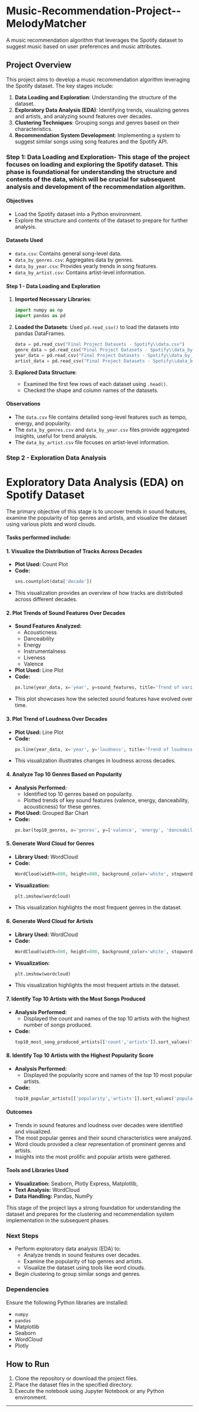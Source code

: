 # Music-Recommendation-Project--MelodyMatcher
A music recommendation algorithm that leverages the Spotify dataset to suggest music based on user preferences and music attributes.

## Project Overview
This project aims to develop a music recommendation algorithm leveraging the Spotify dataset. The key stages include:
1. **Data Loading and Exploration**: Understanding the structure of the dataset.
2. **Exploratory Data Analysis (EDA)**: Identifying trends, visualizing genres and artists, and analyzing sound features over decades.
3. **Clustering Techniques**: Grouping songs and genres based on their characteristics.
4. **Recommendation System Development**: Implementing a system to suggest similar songs using song features and the Spotify API.

### Step 1: Data Loading and Exploration- This stage of the project focuses on loading and exploring the Spotify dataset. This phase is foundational for understanding the structure and contents of the data, which will be crucial for subsequent analysis and development of the recommendation algorithm.
#### Objectives
- Load the Spotify dataset into a Python environment.
- Explore the structure and contents of the dataset to prepare for further analysis.

#### Datasets Used
- `data.csv`: Contains general song-level data.
- `data_by_genres.csv`: Aggregates data by genres.
- `data_by_year.csv`: Provides yearly trends in song features.
- `data_by_artist.csv`: Contains artist-level information.

#### Step 1 - Data Loading and Exploration
1. **Imported Necessary Libraries**: 
   ```python
   import numpy as np
   import pandas as pd
   ```

2. **Loaded the Datasets**: 
   Used `pd.read_csv()` to load the datasets into pandas DataFrames.
   ```python
   data = pd.read_csv("Final Project Datasets - Spotify\\data.csv")
   genre_data = pd.read_csv("Final Project Datasets - Spotify\\data_by_genres.csv")
   year_data = pd.read_csv("Final Project Datasets - Spotify\\data_by_year.csv")
   artist_data = pd.read_csv("Final Project Datasets - Spotify\\data_by_artist.csv")
   ```

3. **Explored Data Structure**: 
   - Examined the first few rows of each dataset using `.head()`.
   - Checked the shape and column names of the datasets.
     

#### Observations
- The `data.csv` file contains detailed song-level features such as tempo, energy, and popularity.
- The `data_by_genres.csv` and `data_by_year.csv` files provide aggregated insights, useful for trend analysis.
- The `data_by_artist.csv` file focuses on artist-level information.


### Step 2 - Exploration Data Analysis
# Exploratory Data Analysis (EDA) on Spotify Dataset
The primary objective of this stage is to uncover trends in sound features, examine the popularity of top genres and artists, and visualize the dataset using various plots and word clouds.
#### Tasks performed include:
#### 1. Visualize the Distribution of Tracks Across Decades
- **Plot Used:** Count Plot
- **Code:**
  ```python
  sns.countplot(data['decade'])
  ```
- This visualization provides an overview of how tracks are distributed across different decades.

#### 2. Plot Trends of Sound Features Over Decades
- **Sound Features Analyzed:**
  - Acousticness
  - Danceability
  - Energy
  - Instrumentalness
  - Liveness
  - Valence
- **Plot Used:** Line Plot
- **Code:**
  ```python
  px.line(year_data, x='year', y=sound_features, title='Trend of various sound features over decades')
  ```
- This plot showcases how the selected sound features have evolved over time.

#### 3. Plot Trend of Loudness Over Decades
- **Plot Used:** Line Plot
- **Code:**
  ```python
  px.line(year_data, x='year', y='loudness', title='Trend of loudness over decades')
  ```
- This visualization illustrates changes in loudness across decades.

#### 4. Analyze Top 10 Genres Based on Popularity
- **Analysis Performed:**
  - Identified top 10 genres based on popularity.
  - Plotted trends of key sound features (valence, energy, danceability, acousticness) for these genres.
- **Plot Used:** Grouped Bar Chart
- **Code:**
  ```python
  px.bar(top10_genres, x='genres', y=['valence', 'energy', 'danceability', 'acousticness'], barmode='group', title='Trend of various sound features over top 10 genres')
  ```

#### 5. Generate Word Cloud for Genres
- **Library Used:** WordCloud
- **Code:**
  ```python
  WordCloud(width=800, height=800, background_color='white', stopwords=stopwords, max_words=40, min_font_size=10).generate(comment_words)
  ```
- **Visualization:**
  ```python
  plt.imshow(wordcloud)
  ```
- This visualization highlights the most frequent genres in the dataset.

#### 6. Generate Word Cloud for Artists
- **Library Used:** WordCloud
- **Code:**
  ```python
  WordCloud(width=800, height=800, background_color='white', stopwords=stopwords, min_word_length=3, max_words=40, min_font_size=10).generate(comment_words)
  ```
- **Visualization:**
  ```python
  plt.imshow(wordcloud)
  ```
- This visualization highlights the most frequent artists in the dataset.

#### 7. Identify Top 10 Artists with the Most Songs Produced
- **Analysis Performed:**
  - Displayed the count and names of the top 10 artists with the highest number of songs produced.
- **Code:**
  ```python
  top10_most_song_produced_artists[['count','artists']].sort_values('count', ascending=False)
  ```

#### 8. Identify Top 10 Artists with the Highest Popularity Score
- **Analysis Performed:**
  - Displayed the popularity score and names of the top 10 most popular artists.
- **Code:**
  ```python
  top10_popular_artists[['popularity','artists']].sort_values('popularity', ascending=False)
  ```
#### Outcomes
- Trends in sound features and loudness over decades were identified and visualized.
- The most popular genres and their sound characteristics were analyzed.
- Word clouds provided a clear representation of prominent genres and artists.
- Insights into the most prolific and popular artists were gathered.

#### Tools and Libraries Used
- **Visualization:** Seaborn, Plotly Express, Matplotlib,
- **Text Analysis:** WordCloud
- **Data Handling:** Pandas, NumPy

This stage of the project lays a strong foundation for understanding the dataset and prepares for the clustering and recommendation system implementation in the subsequent phases.


### Next Steps
- Perform exploratory data analysis (EDA) to:
  - Analyze trends in sound features over decades.
  - Examine the popularity of top genres and artists.
  - Visualize the dataset using tools like word clouds.
- Begin clustering to group similar songs and genres.

### Dependencies
Ensure the following Python libraries are installed:
- `numpy`
- `pandas`
-  Matplotlib
- Seaborn
- WordCloud
- Plotly


## How to Run
1. Clone the repository or download the project files.
2. Place the dataset files in the specified directory.
3. Execute the notebook using Jupyter Notebook or any Python environment.

---

